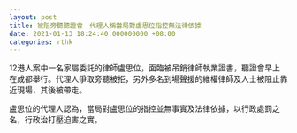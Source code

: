 ```yaml
---
layout: post
title: 被阻旁聽聽證會　代理人稱當局對盧思位指控無法律依據
date: 2021-01-13 18:24:40.000000000 +08:00
categories: rthk
---
```


12港人案中一名家屬委託的律師盧思位，面臨被吊銷律師執業證書，聽證會早上在成都舉行。代理人爭取旁聽被拒，另外多名到場聲援的維權律師及人士被阻止靠近現場，其後被帶走。

盧思位的代理人認為，當局對盧思位的指控並無事實及法律依據，以行政處罰之名，行政治打壓迫害之實。
